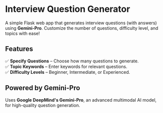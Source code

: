 # Interview Question Generator  

A simple Flask web app that generates interview questions (with answers) using **Gemini-Pro**. Customize the number of questions, difficulty level, and topics with ease!  

## Features  
✅ **Specify Questions** – Choose how many questions to generate.  
✅ **Topic Keywords** – Enter keywords for relevant questions.  
✅ **Difficulty Levels** – Beginner, Intermediate, or Experienced.  

## Powered by Gemini-Pro  
Uses **Google DeepMind's Gemini-Pro**, an advanced multimodal AI model, for high-quality question generation.  


